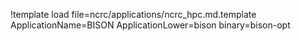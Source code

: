 !template load file=ncrc/applications/ncrc_hpc.md.template ApplicationName=BISON ApplicationLower=bison binary=bison-opt

